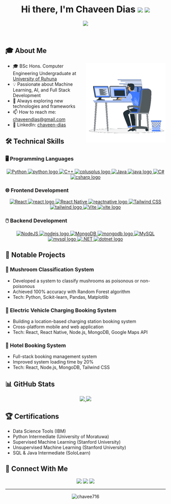 <h1 align="center">Hi there, I'm Chaveen Dias <img src="https://media.giphy.com/media/hvRJCLFzcasrR4ia7z/giphy.gif" width="35"> <img src="https://user-images.githubusercontent.com/74038190/216122041-518ac897-8d92-4c6b-9b3f-ca01dcaf38ee.gif" width="50"></h1>

<p align="center">
  <a href="https://github.com/DenverCoder1/readme-typing-svg"><img src="https://readme-typing-svg.herokuapp.com?font=Time+New+Roman&color=%23C8BE25&size=25&center=true&vCenter=true&width=600&height=100&lines=Computer+Engineering+Student;Machine+Learning+Enthusiast;Full+Stack+Developer;Tech+Explorer;Always+learning+new+things"></a>
</p>

<br>

## 🎓 About Me

<picture> <img align="right" src="https://github.com/0xAbdulKhalid/0xAbdulKhalid/raw/main/assets/mdImages/Right_Side.gif" width = 250px></picture>

- 🎓 BSc Hons. Computer Engineering Undergraduate at [University of Ruhuna](https://www.ruh.ac.lk/)
- 💡 Passionate about Machine Learning, AI, and Full Stack Development
- 🚀 Always exploring new technologies and frameworks
- 📫 How to reach me: chaveendias@gmail.com
- 🔗 LinkedIn: [chaveen-dias](https://www.linkedin.com/in/chaveen-dias-8935b5288/)

## 🛠️ Technical Skills

### 🖥️ Programming Languages
<p align="center">
  <a href="https://www.python.org" target="_blank">
    <img src="https://img.shields.io/badge/Python-3776AB?style=for-the-badge&logo=python&logoColor=white&animation=fade-in" alt="Python"/>
    <img src="https://skillicons.dev/icons?i=python" height="40" alt="python logo"  />
  </a>
  <a href="https://isocpp.org/" target="_blank">
    <img src="https://img.shields.io/badge/C++-%2300599C.svg?style=for-the-badge&logo=c%2B%2B&logoColor=white" alt="C++"/>
    <img src="https://skillicons.dev/icons?i=cpp" height="40" alt="cplusplus logo"  />
  </a>
  <a href="https://www.java.com" target="_blank">
    <img src="https://img.shields.io/badge/Java-ED8B00?style=for-the-badge&logo=openjdk&logoColor=white" alt="Java"/>
    <img src="https://skillicons.dev/icons?i=java" height="40" alt="java logo"  />
  </a>
  <a href="https://dotnet.microsoft.com/en-us/languages/csharp" target="_blank">
    <img src="https://img.shields.io/badge/C%23-239120?style=for-the-badge&logo=c-sharp&logoColor=white" alt="C#"/>
    <img src="https://skillicons.dev/icons?i=cs" height="40" alt="csharp logo"  />
  </a>
</p>

### 🌐 Frontend Development
<p align="center">
  <a href="https://reactjs.org/" target="_blank">
    <img src="https://img.shields.io/badge/React-20232A?style=for-the-badge&logo=react&logoColor=61DAFB" alt="React"/>
    <img src="https://skillicons.dev/icons?i=react" height="40" alt="react logo"  />
  </a>
  <a href="https://reactnative.dev/" target="_blank">
    <img src="https://img.shields.io/badge/React_Native-20232A?style=for-the-badge&logo=react&logoColor=61DAFB" alt="React Native"/>
    <img src="https://skillicons.dev/icons?i=react" height="40" alt="reactnative logo"  />
  </a>
  <a href="https://tailwindcss.com/" target="_blank">
    <img src="https://img.shields.io/badge/Tailwind_CSS-38B2AC?style=for-the-badge&logo=tailwind-css&logoColor=white" alt="Tailwind CSS"/>
    <img src="https://skillicons.dev/icons?i=tailwind" height="40" alt="tailwind logo"  />
  </a>
  <a href="https://vitejs.dev/" target="_blank">
    <img src="https://img.shields.io/badge/Vite-646CFF?style=for-the-badge&logo=vite&logoColor=white" alt="Vite"/>
    <img src="https://skillicons.dev/icons?i=vite" height="40" alt="vite logo"  />
  </a>
</p>

### 🖱️ Backend Development
<p align="center">
  <a href="https://nodejs.org/" target="_blank">
    <img src="https://img.shields.io/badge/Node.js-43853D?style=for-the-badge&logo=node.js&logoColor=white" alt="NodeJS"/>
    <img src="https://skillicons.dev/icons?i=nodejs" height="40" alt="nodejs logo"  />
  </a>
  <a href="https://www.mongodb.com/" target="_blank">
    <img src="https://img.shields.io/badge/MongoDB-4EA94B?style=for-the-badge&logo=mongodb&logoColor=white" alt="MongoDB"/>
    <img src="https://skillicons.dev/icons?i=mongodb" height="40" alt="mongodb logo"  />
  </a>
  <a href="https://www.mysql.com/" target="_blank">
    <img src="https://img.shields.io/badge/MySQL-00000F?style=for-the-badge&logo=mysql&logoColor=white" alt="MySQL"/>
    <img src="https://skillicons.dev/icons?i=mysql" height="40" alt="mysql logo"  />
  </a>
  <a href="https://dotnet.microsoft.com/" target="_blank">
    <img src="https://img.shields.io/badge/.NET-5C2D91?style=for-the-badge&logo=.net&logoColor=white" alt=".NET"/>
    <img src="https://skillicons.dev/icons?i=dotnet" height="40" alt="dotnet logo"  />
  </a>
</p>

<!-- Rest of the README remains the same as in the previous version -->

## 🎯 Notable Projects

### 🍄 Mushroom Classification System
- Developed a system to classify mushrooms as poisonous or non-poisonous
- Achieved 100% accuracy with Random Forest algorithm
- Tech: Python, Scikit-learn, Pandas, Matplotlib

### 🚗 Electric Vehicle Charging Booking System
- Building a location-based charging station booking system
- Cross-platform mobile and web application
- Tech: React, React Native, Node.js, MongoDB, Google Maps API

### 🏨 Hotel Booking System
- Full-stack booking management system
- Improved system loading time by 20%
- Tech: React, Node.js, MongoDB, Tailwind CSS

## 📊 GitHub Stats

<p align="center">
  <a href="https://github.com/chavee716">
    <img height="180em" src="https://github-readme-stats.vercel.app/api?username=chavee716&show_icons=true&theme=tokyonight&include_all_commits=true&count_private=true"/>
    <img height="180em" src="https://github-readme-stats.vercel.app/api/top-langs/?username=chavee716&layout=compact&langs_count=7&theme=tokyonight"/>
  </a>
</p>

## 🏆 Certifications
- Data Science Tools (IBM)
- Python Intermediate (University of Moratuwa)
- Supervised Machine Learning (Stanford University)
- Unsupervised Machine Learning (Stanford University)
- SQL & Java Intermediate (SoloLearn)

## 🤝 Connect With Me
<p align="center">
  <a href="mailto:chaveendias@gmail.com"><img src="https://img.shields.io/badge/-Gmail-%23333?style=for-the-badge&logo=gmail&logoColor=white" target="_blank"></a>
  <a href="https://www.linkedin.com/in/chaveen-dias-8935b5288/" target="_blank"><img src="https://img.shields.io/badge/-LinkedIn-%230077B5?style=for-the-badge&logo=linkedin&logoColor=white" target="_blank"></a>
  <a href="https://github.com/chavee716" target="_blank"><img src="https://img.shields.io/badge/-GitHub-%23181717?style=for-the-badge&logo=github&logoColor=white" target="_blank"></a>
</p>

---

<p align="center">
  <img src="https://komarev.com/ghpvc/?username=chavee716&label=Profile%20views&color=0e75b6&style=flat" alt="chavee716" />
</p>
